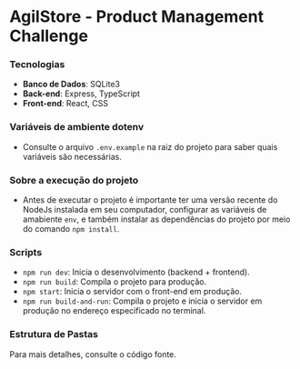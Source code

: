 # AgilStore - Product Management Challenge

### Tecnologias

- **Banco de Dados**: SQLite3
- **Back-end**: Express, TypeScript
- **Front-end**: React, CSS

### Variáveis de ambiente dotenv

- Consulte o arquivo `.env.example` na raiz do projeto para saber quais variáveis são necessárias.

### Sobre a execução do projeto

- Antes de executar o projeto é importante ter uma versão recente do NodeJs instalada em seu computador, configurar as variáveis de amabiente `env`, e também instalar as dependências do projeto por meio do comando `npm install`.

### Scripts

- `npm run dev`: Inicia o desenvolvimento (backend + frontend).
- `npm run build`: Compila o projeto para produção.
- `npm start`: Inicia o servidor com o front-end em produção.
- `npm run build-and-run`: Compila o projeto e inicia o servidor em produção no endereço especificado no terminal.

### Estrutura de Pastas

Para mais detalhes, consulte o código fonte.